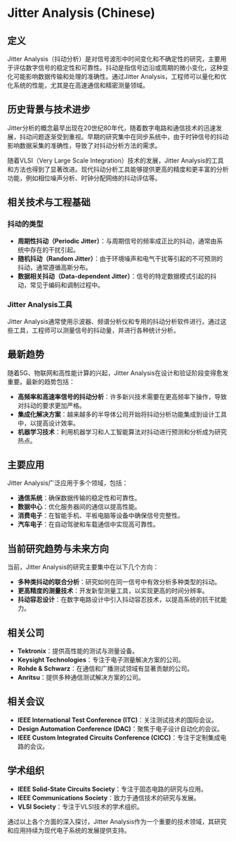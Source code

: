 # Jitter Analysis (Chinese)

## 定义

Jitter Analysis（抖动分析）是对信号波形中时间变化和不确定性的研究，主要用于评估数字信号的稳定性和可靠性。抖动是指信号边沿或周期的微小变化，这种变化可能影响数据传输和处理的准确性。通过Jitter Analysis，工程师可以量化和优化系统的性能，尤其是在高速通信和精密测量领域。

## 历史背景与技术进步

Jitter分析的概念最早出现在20世纪80年代，随着数字电路和通信技术的迅速发展，抖动问题逐渐受到重视。早期的研究集中在同步系统中，由于时钟信号的抖动影响数据采集的准确性，导致了对抖动分析方法的需求。

随着VLSI（Very Large Scale Integration）技术的发展，Jitter Analysis的工具和方法也得到了显著改进。现代抖动分析工具能够提供更高的精度和更丰富的分析功能，例如相位噪声分析、时钟分配网络的抖动评估等。

## 相关技术与工程基础

### 抖动的类型

- **周期性抖动（Periodic Jitter）**：与周期信号的频率成正比的抖动，通常由系统中存在的干扰引起。
- **随机抖动（Random Jitter）**：由于环境噪声和电气干扰等引起的不可预测的抖动，通常遵循高斯分布。
- **数据相关抖动（Data-dependent Jitter）**：信号的特定数据模式引起的抖动，常见于编码和调制过程中。

### Jitter Analysis工具

Jitter Analysis通常使用示波器、频谱分析仪和专用的抖动分析软件进行。通过这些工具，工程师可以测量信号的抖动量，并进行各种统计分析。

## 最新趋势

随着5G、物联网和高性能计算的兴起，Jitter Analysis在设计和验证阶段变得愈发重要。最新的趋势包括：

- **高频率和高速率信号的抖动分析**：许多新兴技术需要在更高频率下操作，导致对抖动的要求更加严格。
- **集成化解决方案**：越来越多的半导体公司开始将抖动分析功能集成到设计工具中，以提高设计效率。
- **机器学习技术**：利用机器学习和人工智能算法对抖动进行预测和分析成为研究热点。

## 主要应用

Jitter Analysis广泛应用于多个领域，包括：

- **通信系统**：确保数据传输的稳定性和可靠性。
- **数据中心**：优化服务器间的通信以提高性能。
- **消费电子**：在智能手机、平板电脑等设备中确保信号完整性。
- **汽车电子**：在自动驾驶和车载通信中实现高可靠性。

## 当前研究趋势与未来方向

当前，Jitter Analysis的研究主要集中在以下几个方向：

- **多种类抖动的联合分析**：研究如何在同一信号中有效分析多种类型的抖动。
- **更高精度的测量技术**：开发新型测量工具，以实现更高的时间分辨率。
- **抖动容忍设计**：在数字电路设计中引入抖动容忍技术，以提高系统的抗干扰能力。

## 相关公司

- **Tektronix**：提供高性能的测试与测量设备。
- **Keysight Technologies**：专注于电子测量解决方案的公司。
- **Rohde & Schwarz**：在通信和广播测试领域有显著贡献的公司。
- **Anritsu**：提供多种通信测试解决方案的公司。

## 相关会议

- **IEEE International Test Conference (ITC)**：关注测试技术的国际会议。
- **Design Automation Conference (DAC)**：聚焦于电子设计自动化的会议。
- **IEEE Custom Integrated Circuits Conference (CICC)**：专注于定制集成电路的会议。

## 学术组织

- **IEEE Solid-State Circuits Society**：专注于固态电路的研究与应用。
- **IEEE Communications Society**：致力于通信技术的研究与发展。
- **VLSI Society**：专注于VLSI技术的学术组织。 

通过以上各个方面的深入探讨，Jitter Analysis作为一个重要的技术领域，其研究和应用持续为现代电子系统的发展提供支持。